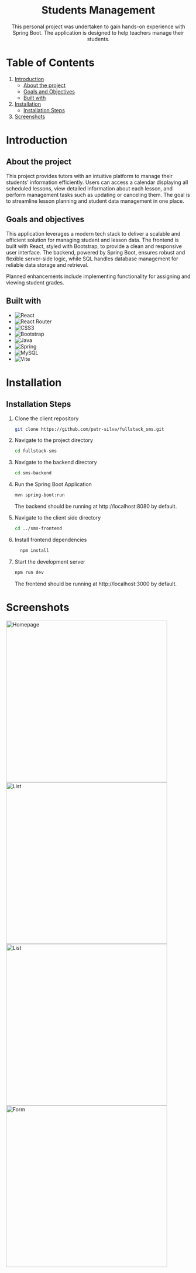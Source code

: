 <div align="center">
<h1 align="center">Students Management</h1>
<p align="center">
This personal project was undertaken to gain hands-on experience with Spring Boot. The application is designed to help teachers manage their students.
</p>
</div>

# Table of Contents

1. [Introduction](#introduction)
   - [About the project](#about)
   - [Goals and Objectives](#goals)
   - [Built with](#built)
2. [Installation](#installation)
   - [Installation Steps](#installation)
3. [Screenshots](#screenshots)

<h1 id="introduction">Introduction</h1>
<h2 id="about">About the project</h2>

This project provides tutors with an intuitive platform to manage their students' information efficiently. Users can access a calendar displaying all scheduled lessons, view detailed information about each lesson, and perform management tasks such as updating or canceling them. The goal is to streamline lesson planning and student data management in one place.

<h2 id="goals">Goals and objectives</h2>

This application leverages a modern tech stack to deliver a scalable and efficient solution for managing student and lesson data. The frontend is built with React, styled with Bootstrap, to provide a clean and responsive user interface. The backend, powered by Spring Boot, ensures robust and flexible server-side logic, while SQL handles database management for reliable data storage and retrieval.

Planned enhancements include implementing functionality for assigning and viewing student grades.


<h2 id="built">Built with</h2>


- ![React](https://img.shields.io/badge/react-%2320232a.svg?style=flat-square&logo=react&logoColor=%2361DAFB)
- ![React Router](https://img.shields.io/badge/React_Router-CA4245?style=flat-square&logo=react-router&logoColor=white)
- ![CSS3](https://img.shields.io/badge/css3-%231572B6.svg?style=flat-square&logo=css3&logoColor=white)
- ![Bootstrap](https://img.shields.io/badge/bootstrap-%238511FA.svg?style=plastic&logo=bootstrap&logoColor=white)
- ![Java](https://img.shields.io/badge/java-%23ED8B00.svg?style=flat-square&logo=openjdk&logoColor=white)
- ![Spring](https://img.shields.io/badge/spring-%236DB33F.svg?style=flat-square&logo=spring&logoColor=white)
- ![MySQL](https://img.shields.io/badge/mysql-4479A1.svg?style=flat-square&logo=mysql&logoColor=white)
- ![Vite](https://img.shields.io/badge/vite-%23646CFF.svg?style=flat-square&logo=vite&logoColor=white)

<h1 id="installation">Installation</h1>
<h2 id="installation">Installation Steps</h2>

1. Clone the client repository

   ```sh
   git clone https://github.com/patr-silva/fullstack_sms.git
   ```

2. Navigate to the project directory
   ```sh
   cd fullstack-sms
   ```
3. Navigate to the backend directory
   ```sh
   cd sms-backend
   ```
4. Run the Spring Boot Application

   ```sh
   mvn spring-boot:run
   ```

   <p>The backend should be running at http://localhost:8080 by default.</p>

5. Navigate to the client side directory
   ```sh
   cd ../sms-frontend
   ```
6. Install frontend dependencies

   ```sh
     npm install
   ```

7. Start the development server
   ```sh
   npm run dev
   ```
   <p>The frontend should be running at http://localhost:3000 by default.</p>


<h1 id="screenshots">Screenshots</h1>
<img width="440" alt="Homepage" src="https://github.com/user-attachments/assets/ea4e2c32-dd4f-4029-9f70-85b11b55ae44">
<img width="440" alt="List" src="https://github.com/user-attachments/assets/b1bac0df-f10c-4bc4-aad0-bb28edecdd23">
<img width="440" alt="List" src="https://github.com/user-attachments/assets/08c74c1c-2f0b-4f3f-863d-c53370eba667">
<img width="440" alt="Form" src="https://github.com/user-attachments/assets/aac9ed75-0606-4265-9836-05b79b1d999a">
